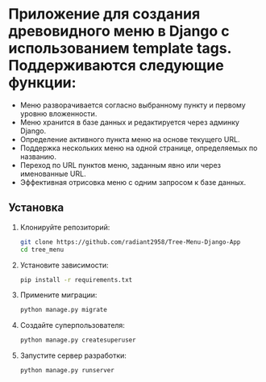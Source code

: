 # Приложение для создания древовидного меню в Django с использованием template tags. Поддерживаются следующие функции:

- Меню разворачивается согласно выбранному пункту и первому уровню вложенности.
- Меню хранится в базе данных и редактируется через админку Django.
- Определение активного пункта меню на основе текущего URL.
- Поддержка нескольких меню на одной странице, определяемых по названию.
- Переход по URL пунктов меню, заданным явно или через именованные URL.
- Эффективная отрисовка меню с одним запросом к базе данных.

## Установка
1. Клонируйте репозиторий:
   ```sh
   git clone https://github.com/radiant2958/Tree-Menu-Django-App
   cd tree_menu

2. Установите зависимости:
   ```sh
   pip install -r requirements.txt
   
3. Примените миграции:
   ```sh
   python manage.py migrate

4. Создайте суперпользователя:
   ```sh
   python manage.py createsuperuser
5. Запустите сервер разработки:
   ```sh
   python manage.py runserver
